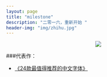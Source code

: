 ```yaml
---
layout: page
title: "milestone"
description: "二零一六，重新开始 "
header-img: "img/zhihu.jpg"
---
```



<center>
    <p><img src="http://7xlfkx.com1.z0.glb.clouddn.com/white2.jpg" align="center"></p>
</center>


###代表作：


- [《24款最值得推荐的中文字体》](http://cnfeat.com/blog/2015/05/22/a-24-chinese-fonts/)






